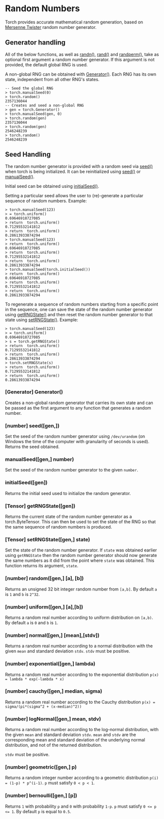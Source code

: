 <a name="torch.random.dok"></a>
# Random Numbers #

Torch provides accurate mathematical random generation, based on
[Mersenne Twister](http://www.math.sci.hiroshima-u.ac.jp/~m-mat/MT/emt.html)
random number generator.

<a name=":torch.gen.dok"></a>
## Generator handling ##

All of the below functions, as well as [randn()](maths.md#torch.randn),
[rand()](maths.md#torch.rand) and [randperm()](maths.md#torch.randperm),
take as optional first argument a random number generator.
If this argument is not provided, the default global RNG is used.

A non-global RNG can be obtained with [Generator()](#torch.Generator).
Each RNG has its own state, independent from all other RNG's states.

```
-- Seed the global RNG
> torch.manualSeed(0)
> torch.random()
2357136044
-- Creates and seed a non-global RNG
> gen = torch.Generator()
> torch.manualSeed(gen, 0)
> torch.random(gen)
2357136044
> torch.random(gen)
2546248239
> torch.random()
2546248239
```

<a name=":torch.seed.dok"></a>
## Seed Handling ##

The random number generator is provided with a random seed via
[seed()](#torch.seed) when torch is being initialized. It can be
reinitialized using [seed()](#torch.seed) or [manualSeed()](#torch.manualSeed).

Initial seed can be obtained using [initialSeed()](#torch.initialSeed).

Setting a particular seed allows the user to (re)-generate a particular sequence
of random numbers. Example:

```
> torch.manualSeed(123)
> = torch.uniform()
0.69646918727085
> return  torch.uniform()
0.71295532141812
> return  torch.uniform()
0.28613933874294
> torch.manualSeed(123)
> return  torch.uniform()
0.69646918727085
> return  torch.uniform()
0.71295532141812
> return  torch.uniform()
0.28613933874294
> torch.manualSeed(torch.initialSeed())
> return  torch.uniform()
0.69646918727085
> return  torch.uniform()
0.71295532141812
> return  torch.uniform()
0.28613933874294
```

To regenerate a sequence of random numbers starting from a specific point
in the sequence, one can save the state of the random number generator
using [getRNGState()](#torch.getRNGState) and then reset the random number
generator to that state using [setRNGState()](#torch.setRNGState). Example:

```
> torch.manualSeed(123)
> = torch.uniform()
0.69646918727085
> s = torch.getRNGState()
> return  torch.uniform()
0.71295532141812
> return  torch.uniform()
0.28613933874294
> torch.setRNGState(s)
> return  torch.uniform()
0.71295532141812
> return  torch.uniform()
0.28613933874294
```

<a name="torch.Generator"></a>
### [Generator] Generator() ###

Creates a non-global random generator that carries its own state and can be
passed as the first argument to any function that generates a random number.

<a name="torch.seed"></a>
### [number] seed([gen,]) ###

Set the seed of the random number generator using `/dev/urandom`
(on Windows the time of the computer with granularity of seconds is used).
Returns the seed obtained.

<a name="torch.manualSeed"></a>
### manualSeed([gen,] number) ###

Set the seed of the random number generator to the given `number`.

<a name="torch.initialSeed"></a>
### initialSeed([gen]) ###

Returns the initial seed used to initialize the random generator.

<a name="torch.getRNGState"></a>
### [Tensor] getRNGState([gen]) ###
Returns the current state of the random number generator as a torch.ByteTensor.
This can then be used to set the state of the RNG so that the same sequence of
random numbers is produced.

<a name="torch.setRNGState"></a>
### [Tensor] setRNGState([gen,] state) ###
Set the state of the random number generator. If `state` was obtained earlier
using `getRNGState` then the random number generator should now generate the
same numbers as it did from the point where `state` was obtained. This function
returns its argument, `state`.

<a name="torch.random"></a>
### [number] random([gen,] [a], [b]) ###

Returns an unsigned 32 bit integer random number from `[a,b]`. By default `a` is `1` and `b` is `2^32`.

<a name="torch.uniform"></a>
### [number] uniform([gen,] [a],[b]) ###

Returns a random real number according to uniform distribution on `[a,b)`. By default `a` is `0` and `b` is `1`.

<a name="torch.normal"></a>
### [number] normal([gen,] [mean],[stdv]) ###

Returns a random real number according to a normal distribution with the given `mean` and standard deviation `stdv`.
`stdv` must be positive.

<a name="torch.exponential"></a>
### [number] exponential([gen,] lambda) ###

Returns a random real number according to the exponential distribution
`p(x) = lambda * exp(-lambda * x)`

<a name="torch.cauchy"></a>
### [number] cauchy([gen,] median, sigma) ###

Returns a random real number according to the Cauchy distribution
`p(x) = sigma/(pi*(sigma^2 + (x-median)^2))`

<a name="torch.logNormal"></a>
### [number] logNormal([gen,] mean, stdv) ###

Returns a random real number according to the log-normal distribution, with
the given `mean` and standard deviation `stdv`.
`mean` and `stdv` are the corresponding mean and standard deviation of the underlying normal distribution, 
and not of the returned distribution.

`stdv` must be positive.

<a name="torch.geometric"></a>
### [number] geometric([gen,] p) ###

Returns a random integer number according to a geometric distribution
`p(i) = (1-p) * p^(i-1)`. `p` must satisfy `0 < p < 1`.

<a name="torch.bernoulli"></a>
### [number] bernoulli([gen,] [p]) ###

Returns `1` with probability `p` and `0` with probability `1-p`. `p` must satisfy `0 <= p <= 1`.
By default `p` is equal to `0.5`.
